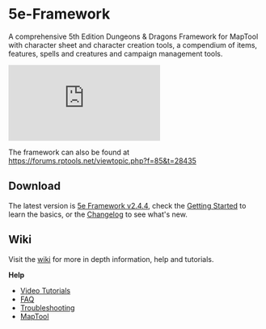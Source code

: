 # 5e-Framework

A comprehensive 5th Edition Dungeons & Dragons Framework for MapTool with character sheet and character creation tools, a compendium of items, features, spells and creatures and campaign management tools.

![screenshot](https://forums.rptools.net/download/file.php?id=10024)

The framework can also be found at https://forums.rptools.net/viewtopic.php?f=85&t=28435

## Download

The latest version is [5e Framework v2.4.4](https://github.com/rtakehara/5e-Framework/blob/master/Versions/5e%20Framework%202.4.4.cmpgn?raw=true), check the [Getting Started](https://github.com/rtakehara/5e-Framework/wiki/Getting-Started) to learn the basics, or the [Changelog](https://github.com/rtakehara/5e-Framework/wiki/Changelog) to see what's new.

## Wiki

Visit the [wiki](https://github.com/rtakehara/5e-Framework/wiki) for more in depth information, help and tutorials.

**Help**

- [Video Tutorials](https://github.com/rtakehara/5e-Framework/wiki/Video-Tutorials)
- [FAQ](https://github.com/rtakehara/5e-Framework/wiki/FAQ)
- [Troubleshooting](https://github.com/rtakehara/5e-Framework/wiki/Troubleshooting)
- [MapTool](https://github.com/rtakehara/5e-Framework/wiki/MapTool)
